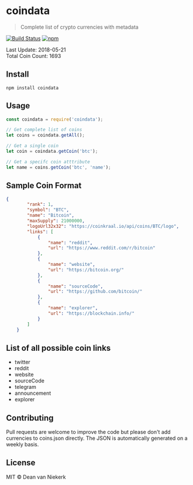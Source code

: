 
# coindata

> Complete list of crypto currencies with metadata

[![Build Status](https://travis-ci.org/DeanVanNiekerk/coindata.svg?branch=master)](https://travis-ci.org/DeanVanNiekerk/coindata)
[![npm](https://img.shields.io/npm/v/coindata.svg)](https://www.npmjs.com/package/coindata)

Last Update: 2018-05-21  
Total Coin Count: 1693

## Install

```shell
npm install coindata
```

## Usage

```js
const coindata = require('coindata');

// Get complete list of coins
let coins = coindata.getAll();

// Get a single coin
let coin = coindata.getCoin('btc');

// Get a specifc coin atttribute
let name = coins.getCoin('btc', 'name');
```

## Sample Coin Format

```json
{
        "rank": 1,
        "symbol": "BTC",
        "name": "Bitcoin",
        "maxSupply": 21000000,
        "logoUrl32x32": "https://coinkraal.io/api/coins/BTC/logo",
        "links": [
            {
                "name": "reddit",
                "url": "https://www.reddit.com/r/bitcoin"
            },
            {
                "name": "website",
                "url": "https://bitcoin.org/"
            },
            {
                "name": "sourceCode",
                "url": "https://github.com/bitcoin/"
            },
            {
                "name": "explorer",
                "url": "https://blockchain.info/"
            }
        ]
    }
```

## List of all possible coin links
- twitter
- reddit
- website
- sourceCode
- telegram
- announcement
- explorer


## Contributing
Pull requests are welcome to improve the code but please don't add currencies to coins.json directly. 
The JSON is automatically generated on a weekly basis.

## License

MIT © Dean van Niekerk
